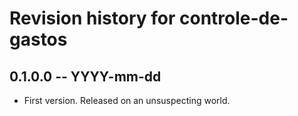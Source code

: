 # Revision history for controle-de-gastos

## 0.1.0.0 -- YYYY-mm-dd

* First version. Released on an unsuspecting world.

